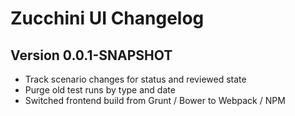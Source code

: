 Zucchini UI Changelog
=====================

Version 0.0.1-SNAPSHOT
----------------------

* Track scenario changes for status and reviewed state
* Purge old test runs by type and date
* Switched frontend build from Grunt / Bower to Webpack / NPM
